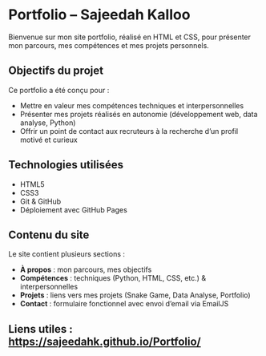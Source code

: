 # Portfolio – Sajeedah Kalloo

Bienvenue sur mon site portfolio, réalisé en HTML et CSS, pour présenter mon parcours, mes compétences et mes projets personnels.

## Objectifs du projet

Ce portfolio a été conçu pour :

- Mettre en valeur mes compétences techniques et interpersonnelles
- Présenter mes projets réalisés en autonomie (développement web, data analyse, Python)
- Offrir un point de contact aux recruteurs à la recherche d’un profil motivé et curieux

## Technologies utilisées

- HTML5
- CSS3
- Git & GitHub
- Déploiement avec GitHub Pages

## Contenu du site

Le site contient plusieurs sections :

- **À propos** : mon parcours, mes objectifs
- **Compétences** : techniques (Python, HTML, CSS, etc.) & interpersonnelles
- **Projets** : liens vers mes projets (Snake Game, Data Analyse, Portfolio)
- **Contact** : formulaire fonctionnel avec envoi d’email via EmailJS

## Liens utiles : https://sajeedahk.github.io/Portfolio/
